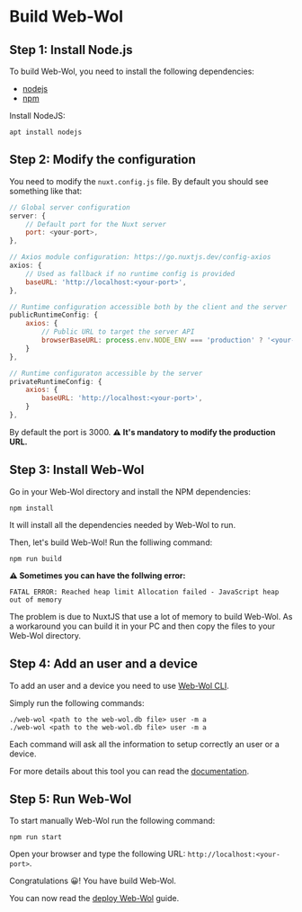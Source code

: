 # Build Web-Wol

## Step 1: Install Node.js
To build Web-Wol, you need to install the following dependencies:
- [nodejs](https://nodejs.org/en/)
- [npm](https://www.npmjs.com/)

Install NodeJS:
```
apt install nodejs
```

## Step 2: Modify the configuration
You need to modify the `nuxt.config.js` file.
By default you should see something like that:
```js
// Global server configuration
server: {
    // Default port for the Nuxt server
    port: <your-port>,
},

// Axios module configuration: https://go.nuxtjs.dev/config-axios
axios: {
    // Used as fallback if no runtime config is provided
    baseURL: 'http://localhost:<your-port>',
},

// Runtime configuration accessible both by the client and the server
publicRuntimeConfig: {
    axios: {
        // Public URL to target the server API
        browserBaseURL: process.env.NODE_ENV === 'production' ? '<your-production-url>' : 'http://localhost:<your-port>',
    }
},

// Runtime configuraton accessible by the server
privateRuntimeConfig: {
    axios: {
        baseURL: 'http://localhost:<your-port>',
    }
},
```
By default the port is 3000. **⚠️ It's mandatory to modify the production URL.**

## Step 3: Install Web-Wol
Go in your Web-Wol directory and install the NPM dependencies:
```
npm install
```
It will install all the dependencies needed by Web-Wol to run.

Then, let's build Web-Wol! Run the folliwing command: 
```
npm run build
```

**⚠️ Sometimes you can have the follwing error:** 
```
FATAL ERROR: Reached heap limit Allocation failed - JavaScript heap out of memory
```

The problem is due to NuxtJS that use a lot of memory to build Web-Wol. As a workaround you can build it in your PC and then copy the files to your Web-Wol directory.

## Step 4: Add an user and a device
To add an user and a device you need to use [Web-Wol CLI](https://github.com/SteezCram/Web-Wol-CLI).

Simply run the following commands:
```
./web-wol <path to the web-wol.db file> user -m a
./web-wol <path to the web-wol.db file> user -m a
```

Each command will ask all the information to setup correctly an user or a device.

For more details about this tool you can read the [documentation]().

## Step 5: Run Web-Wol
To start manually Web-Wol run the following command:
```
npm run start
```

Open your browser and type the following URL: `http://localhost:<your-port>`.

Congratulations 😀! You have build Web-Wol. 

You can now read the [deploy Web-Wol](Deploy_Web-Wol.md) guide.